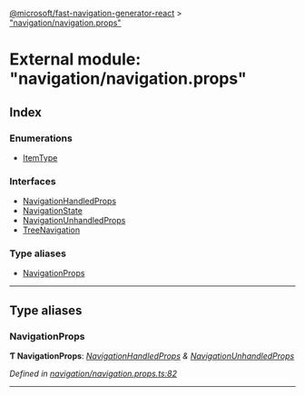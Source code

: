 [@microsoft/fast-navigation-generator-react](../README.md) > ["navigation/navigation.props"](../modules/_navigation_navigation_props_.md)

# External module: "navigation/navigation.props"

## Index

### Enumerations

* [ItemType](../enums/_navigation_navigation_props_.itemtype.md)

### Interfaces

* [NavigationHandledProps](../interfaces/_navigation_navigation_props_.navigationhandledprops.md)
* [NavigationState](../interfaces/_navigation_navigation_props_.navigationstate.md)
* [NavigationUnhandledProps](../interfaces/_navigation_navigation_props_.navigationunhandledprops.md)
* [TreeNavigation](../interfaces/_navigation_navigation_props_.treenavigation.md)

### Type aliases

* [NavigationProps](_navigation_navigation_props_.md#navigationprops)

---

## Type aliases

<a id="navigationprops"></a>

###  NavigationProps

**Ƭ NavigationProps**: *[NavigationHandledProps](../interfaces/_navigation_navigation_props_.navigationhandledprops.md) & [NavigationUnhandledProps](../interfaces/_navigation_navigation_props_.navigationunhandledprops.md)*

*Defined in [navigation/navigation.props.ts:82](https://github.com/Microsoft/fast-dna/blob/164dd3ca/packages/fast-navigation-generator-react/src/navigation/navigation.props.ts#L82)*

___

